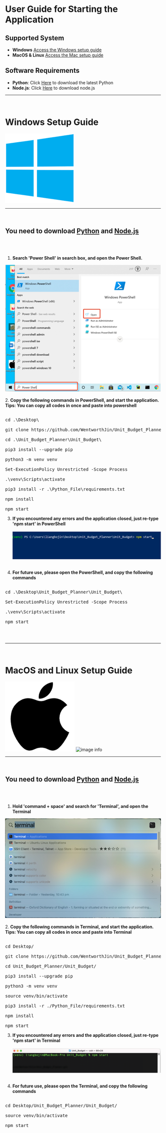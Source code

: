 # User Guide for Starting the Application



## Supported System
- <b>Windows</b> [Access the Windows setup guide](#windows-setup-guide)
- <b>MacOS & Linux </b> [Access the Mac setup guide](#macos-and-linux-setup-guide)

## Software Requirements
- <b>Python</b>: Click [Here](https://www.python.org/downloads/) to download the latest Python
- <b>Node.js</b>: Click [Here](https://nodejs.org/en/download/) to download node.js

<hr><br>

# Windows Setup Guide
![image info](./Resources/windows_icon.png)
<br><hr><br>
## You need to download [Python](https://www.python.org/downloads/) and [Node.js](https://nodejs.org/en/download/)
<br><br>

1. <b>Search 'Power Shell' in search box, and open the Power Shell. </b>

![image info](./Resources/OpenPowershell.png)
<br><br>
2. <b>Copy the following commands in PowerShell, and start the application.</b> <br>
<b> Tips: You can copy all codes in once and paste into powershell</b>
<pre>

cd .\Desktop\

git clone https://github.com/WentworthJin/Unit_Budget_Planner.git

cd .\Unit_Budget_Planner\Unit_Budget\

pip3 install --upgrade pip

python3 -m venv venv

Set-ExecutionPolicy Unrestricted -Scope Process

.\venv\Scripts\activate

pip3 install -r .\Python_File\requirements.txt

npm install

npm start
</pre>

3. <b>If you encountered any errors and the application closed, just re-type 'npm start' in PowerShell</b>
<br><br>
![image info](./Resources/PowerShell_Restartnpm.png)
<br><br>

4. <b>For future use, please open the PowerShell, and copy the following commands</b>

<pre>

cd .\Desktop\Unit_Budget_Planner\Unit_Budget\

Set-ExecutionPolicy Unrestricted -Scope Process

.\venv\Scripts\activate

npm start

</pre>

<br><hr><br>

# MacOS and Linux Setup Guide
![image info](./Resources/mac_icon.png) ![image info](./Resources/Linux_icon.ico)
<br><hr><br>
## You need to download [Python](https://www.python.org/downloads/) and [Node.js](https://nodejs.org/en/download/)
<br><br>

1. <b>Hold 'command + space' and search for 'Terminal', and open the Terminal </b>

![image info](./Resources/search_terminal.png)
<br><br>
2. <b>Copy the following commands in Terminal, and start the application.</b><br>
<b> Tips: You can copy all codes in once and paste into Terminal</b><br>
<pre>

cd Desktop/

git clone https://github.com/WentworthJin/Unit_Budget_Planner.git

cd Unit_Budget_Planner/Unit_Budget/

pip3 install --upgrade pip

python3 -m venv venv

source venv/bin/activate

pip3 install -r ./Python_File/requirements.txt

npm install

npm start
</pre>

3. <b>If you encountered any errors and the application closed, just re-type 'npm start' in Terminal</b>
<br><br>
![image info](./Resources/terminal_restart_mpm.png)
<br><br>

4. <b>For future use, please open the Terminal, and copy the following commands</b>

<pre>

cd Desktop/Unit_Budget_Planner/Unit_Budget/

source venv/bin/activate

npm start

</pre>
